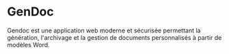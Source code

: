 # GenDoc
Gendoc est une application web moderne et sécurisée permettant la génération, l'archivage et la gestion de documents personnalisés à partir de modèles Word.
